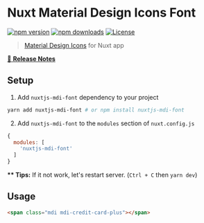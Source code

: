 # Nuxt Material Design Icons Font

[![npm version][npm-version-src]][npm-version-href]
[![npm downloads][npm-downloads-src]][npm-downloads-href]
[![License][license-src]][license-href]

> [Material Design Icons](https://materialdesignicons.com) for Nuxt app

[📖 **Release Notes**](./CHANGELOG.md)

## Setup

1. Add `nuxtjs-mdi-font` dependency to your project

```bash
yarn add nuxtjs-mdi-font # or npm install nuxtjs-mdi-font
```

2. Add `nuxtjs-mdi-font` to the `modules` section of `nuxt.config.js`

```js
{
  modules: [
    'nuxtjs-mdi-font'
  ]
}
```

__** Tips:__ If it not work, let's restart server. (`Ctrl + C` then `yarn dev`)

## Usage

```html
<span class="mdi mdi-credit-card-plus"></span>
```

<!-- Badges -->
[npm-version-src]: https://img.shields.io/npm/v/nuxtjs-mdi-font/latest.svg?style=flat-square
[npm-version-href]: https://npmjs.com/package/nuxtjs-mdi-font

[npm-downloads-src]: https://img.shields.io/npm/dt/nuxtjs-mdi-font.svg?style=flat-square
[npm-downloads-href]: https://npmjs.com/package/nuxtjs-mdi-font

[license-src]: https://img.shields.io/npm/l/nuxtjs-mdi-font.svg?style=flat-square
[license-href]: https://npmjs.com/package/nuxtjs-mdi-font
